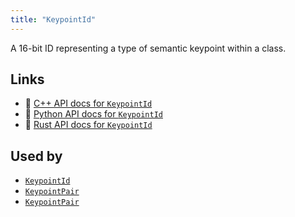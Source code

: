 ```yaml
---
title: "KeypointId"
---
```


A 16-bit ID representing a type of semantic keypoint within a class.


## Links
 * 🌊 [C++ API docs for `KeypointId`](https://ref.rerun.io/docs/cpp/stable/structrerun_1_1datatypes_1_1KeypointId.html?speculative-link)
 * 🐍 [Python API docs for `KeypointId`](https://ref.rerun.io/docs/python/stable/common/datatypes#rerun.datatypes.KeypointId)
 * 🦀 [Rust API docs for `KeypointId`](https://docs.rs/rerun/latest/rerun/datatypes/struct.KeypointId.html)


## Used by

* [`KeypointId`](../components/keypoint_id.md)
* [`KeypointPair`](../datatypes/keypoint_pair.md)
* [`KeypointPair`](../datatypes/keypoint_pair.md)
